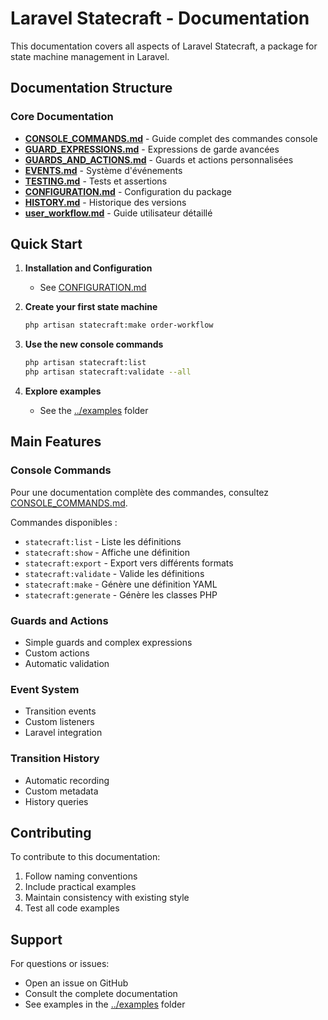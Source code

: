# Laravel Statecraft - Documentation

This documentation covers all aspects of Laravel Statecraft, a package for state machine management in Laravel.

## Documentation Structure

### Core Documentation
- **[CONSOLE_COMMANDS.md](CONSOLE_COMMANDS.md)** - Guide complet des commandes console
- **[GUARD_EXPRESSIONS.md](GUARD_EXPRESSIONS.md)** - Expressions de garde avancées
- **[GUARDS_AND_ACTIONS.md](GUARDS_AND_ACTIONS.md)** - Guards et actions personnalisées
- **[EVENTS.md](EVENTS.md)** - Système d'événements
- **[TESTING.md](TESTING.md)** - Tests et assertions
- **[CONFIGURATION.md](CONFIGURATION.md)** - Configuration du package
- **[HISTORY.md](HISTORY.md)** - Historique des versions
- **[user_workflow.md](user_workflow.md)** - Guide utilisateur détaillé

## Quick Start

1. **Installation and Configuration**
   - See [CONFIGURATION.md](CONFIGURATION.md)

2. **Create your first state machine**
   ```bash
   php artisan statecraft:make order-workflow
   ```

3. **Use the new console commands**
   ```bash
   php artisan statecraft:list
   php artisan statecraft:validate --all
   ```

4. **Explore examples**
   - See the [../examples](../examples) folder

## Main Features

### Console Commands
Pour une documentation complète des commandes, consultez [CONSOLE_COMMANDS.md](CONSOLE_COMMANDS.md).

Commandes disponibles :
- `statecraft:list` - Liste les définitions
- `statecraft:show` - Affiche une définition
- `statecraft:export` - Export vers différents formats
- `statecraft:validate` - Valide les définitions
- `statecraft:make` - Génère une définition YAML
- `statecraft:generate` - Génère les classes PHP

### Guards and Actions
- Simple guards and complex expressions
- Custom actions
- Automatic validation

### Event System
- Transition events
- Custom listeners
- Laravel integration

### Transition History
- Automatic recording
- Custom metadata
- History queries

## Contributing

To contribute to this documentation:

1. Follow naming conventions
2. Include practical examples
3. Maintain consistency with existing style
4. Test all code examples

## Support

For questions or issues:

- Open an issue on GitHub
- Consult the complete documentation
- See examples in the [../examples](../examples) folder
